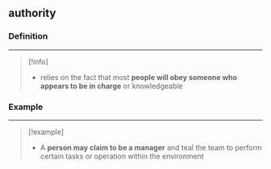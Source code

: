 ## authority

### Definition
---
>[!info]
>- relies on the fact that most **people will obey someone who appears to be in charge** or knowledgeable

### Example 
---
>[!example]
>- A **person may claim to be a manager** and teal the team to perform certain tasks or operation within the environment 

